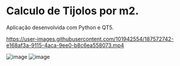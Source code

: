# Calculo de Tijolos por m2.

Aplicação desenvolvida com Python e QT5.

https://user-images.githubusercontent.com/101942554/187572742-e168af3a-9115-4aca-9ee0-b8c6ea558073.mp4

![image](https://user-images.githubusercontent.com/101942554/187571841-bd734713-ce35-46b8-b2a2-1a3316da4f48.png)
![image](https://user-images.githubusercontent.com/101942554/187571929-f187ea3a-6e28-4668-8706-f66dd60a4050.png)

